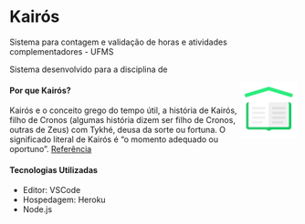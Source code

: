 # Kairós
Sistema para contagem e validação de horas e atividades complementadores - UFMS

Sistema desenvolvido para a disciplina de 

<img src="/assets/icon-kairos.png" alt="Kairós Icon" width="100px" align="right">

#### Por que Kairós?

Kairós e o conceito grego do tempo útil, a história de Kairós, filho de Cronos (algumas história dizem ser filho de Cronos, outras de Zeus) com Tykhé, deusa da sorte ou fortuna. O significado literal de Kairós é “o momento adequado ou oportuno”. [Referência](https://medium.com/@stoneyourmind/de-cronos-%C3%A0-kair%C3%B3s-ou-sobre-como-todo-tempo-s%C3%B3-precisava-de-um-pouco-de-sorte-273d28820a63)

#### Tecnologias Utilizadas

 - Editor: VSCode
 - Hospedagem: Heroku
 - Node.js
